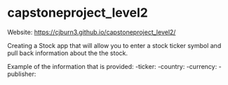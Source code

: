 # capstoneproject_level2

Website: https://cjburn3.github.io/capstoneproject_level2/

Creating a Stock app that will allow you to enter a stock ticker symbol and pull back information about the the stock.

Example of the information that is provided:
-ticker:
-country:
-currency:
-publisher:

